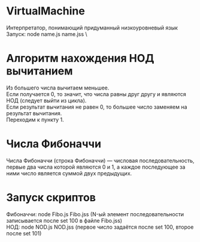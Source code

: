 # VirtualMachine
Интерпретатор, понимающий придуманный низкоуровневый язык \
Запуск: node name.js name.jss \
# Алгоритм нахождения НОД вычитанием
Из большего числа вычитаем меньшее.\
Если получается 0, то значит, что числа равны друг другу и являются НОД (следует выйти из цикла).\
Если результат вычитания не равен 0, то большее число заменяем на результат вычитания.\
Переходим к пункту 1.
# Числа Фибоначчи
Числа Фибоначчи (строка Фибоначчи) — числовая последовательность, первые два числа которой являются 0 и 1, а каждое последующее за ними число является суммой двух предыдущих.
# Запуск скриптов
Фибоначчи: node Fibo.js Fibo.jss (N-ый элемент последовательности записывается после set 100 в файле Fibo.jss)\
НОД: node NOD.js NOD.jss (первое число задаётся после set 100, второе после set 101)
